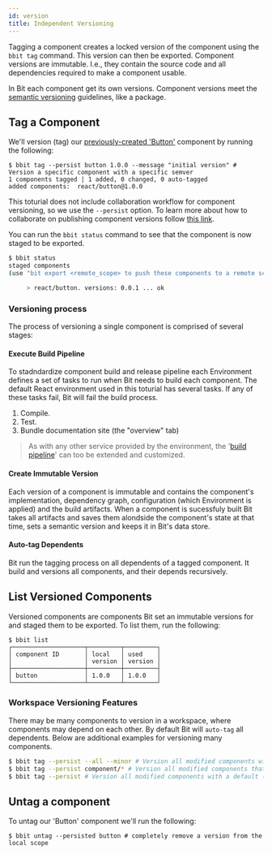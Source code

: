```yaml
---
id: version
title: Independent Versioning
---
```


Tagging a component creates a locked version of the component using the `bbit tag` command. This version can then be exported. Component versions are immutable. I.e., they contain the source code and all dependencies required to make a component usable.

In Bit each component get its own versions. Component versions meet the [semantic versioning](https://semver.org) guidelines, like a package.

## Tag a Component

We'll version (tag) our [previously-created 'Button'](/docs/getting-started/add-components) component by running the following:

```shell
$ bbit tag --persist button 1.0.0 --message "initial version" # Version a specific component with a specific semver
1 components tagged | 1 added, 0 changed, 0 auto-tagged
added components:  react/button@1.0.0
```

This toturial does not include collaboration workflow for component versioning, so we use the `--persist` option. To learn more about how to collaborate on publishing component versions follow [this link](/docs/getting-started/ci-cd).

You can run the `bbit status` command to see that the component is now staged to be exported.

```sh
$ bbit status
staged components
(use "bit export <remote_scope> to push these components to a remote scope")

     > react/button. versions: 0.0.1 ... ok
```

### Versioning process

The process of versioning a single component is comprised of several stages:

#### Execute Build Pipeline

To stadndardize component build and release pipeline each Environment defines a set of tasks to run when Bit needs to build each component. The default React environment used in this toturial has several tasks. If any of these tasks fail, Bit will fail the build process.

1. Compile.
2. Test.
3. Bundle documentation site (the "overview" tab)

> As with any other service provided by the environment, the '[build pipeline](/docs/react/extending-react#overridebuildpipe)' can too be extended and customized.

#### Create Immutable Version

Each version of a component is immutable and contains the component's implementation, dependency graph, configuration (which Environment is applied) and the build artifacts. When a component is sucessfuly built Bit takes all artifacts and saves them alondside the component's state at that time, sets a semantic version and keeps it in Bit's data store.

#### Auto-tag Dependents

Bit run the tagging process on all dependents of a tagged component. It build and versions all components, and their depends recursively.

## List Versioned Components

Versioned components are components Bit set an immutable versions for and staged them to be exported. To list them, run the following:

```shell
$ bbit list
┌────────────────────┬─────────┬─────────┐
│ component ID       │ local   │ used    │
│                    │ version │ version │
├────────────────────┼─────────┼─────────┤
│ button             │ 1.0.0   │ 1.0.0   │
└────────────────────┴─────────┴─────────┘
```

### Workspace Versioning Features

There may be many components to version in a workspace, where components may depend on each other. By default Bit will `auto-tag` all dependents. Below are additional examples for versioning many components.

```sh
$ bbit tag --persist --all --minor # Version all modified components with a minor semver bump
$ bbit tag --persist component/* # Version all modified components that fit a pattern with a default (patch) semver bump
$ bbit tag --persist # Version all modified components with a default (path) semver bump
```

## Untag a component

To untag our 'Button' component we'll run the following:

```shell
$ bbit untag --persisted button # completely remove a version from the local scope
```
